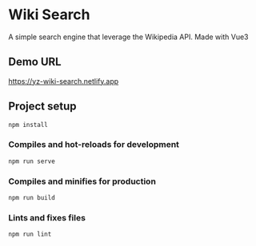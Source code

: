# Wiki Search

A simple search engine that leverage the Wikipedia API. Made with Vue3

## Demo URL

https://yz-wiki-search.netlify.app

## Project setup

```
npm install
```

### Compiles and hot-reloads for development

```
npm run serve
```

### Compiles and minifies for production

```
npm run build
```

### Lints and fixes files

```
npm run lint
```
